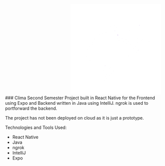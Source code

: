 <div id="header" align="right">
  <img src="Picture1.png"/>
</div>
### Clima
Second Semester Project built in React Native for the Frontend using Expo and Backend written in Java using IntelliJ. ngrok is used to portforward the backend. 

The project has not been deployed on cloud as it is just a prototype.

Technologies and Tools Used:
- React Native
- Java
- ngrok
- IntelliJ
- Expo

